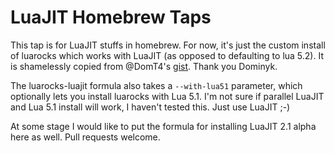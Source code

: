 LuaJIT Homebrew Taps
===
This tap is for LuaJIT stuffs in homebrew. For now, it's just the custom install of luarocks which works with LuaJIT (as opposed to defaulting to lua 5.2). It is shamelessly copied from @DomT4's [gist](https://gist.github.com/DomT4/bc1e58d8237806b23464). Thank you Dominyk.

The luarocks-luajit formula also takes a `--with-lua51` parameter, which optionally lets you install luarocks with Lua 5.1. I'm not sure if parallel LuaJIT and Lua 5.1 install will work, I haven't tested this. Just use LuaJIT ;-)

At some stage I would like to put the formula for installing LuaJIT 2.1 alpha here as well. Pull requests welcome.
